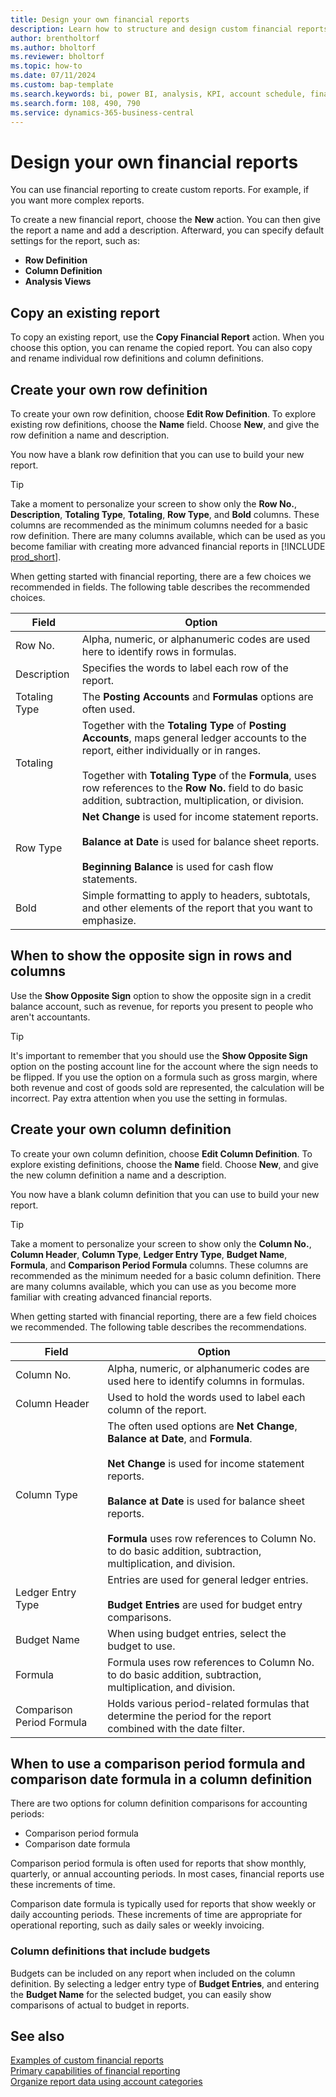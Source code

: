 ```yaml
---
title: Design your own financial reports
description: Learn how to structure and design custom financial reports.
author: brentholtorf
ms.author: bholtorf
ms.reviewer: bholtorf
ms.topic: how-to
ms.date: 07/11/2024
ms.custom: bap-template
ms.search.keywords: bi, power BI, analysis, KPI, account schedule, financial report
ms.search.form: 108, 490, 790
ms.service: dynamics-365-business-central
---
```


# Design your own financial reports

You can use financial reporting to create custom reports. For example, if you want more complex reports.

To create a new financial report, choose the **New** action. You can then give the report a name and add a description. Afterward, you can specify default settings for the report, such as:

* **Row Definition**
* **Column Definition**
* **Analysis Views**

## Copy an existing report

To copy an existing report, use the **Copy Financial Report** action. When you choose this option, you can rename the copied report. You can also copy and rename individual row definitions and column definitions.  

## Create your own row definition

To create your own row definition, choose **Edit Row Definition**. To explore existing row definitions, choose the **Name** field. Choose **New**, and give the row definition a name and description.

You now have a blank row definition that you can use to build your new report.  

> [!TIP]
> Take a moment to personalize your screen to show only the **Row No.**, **Description**, **Totaling Type**, **Totaling**, **Row Type**, and **Bold** columns. These columns are recommended as the minimum columns needed for a basic row definition. There are many columns available, which can be used as you become familiar with creating more advanced financial reports in [!INCLUDE [prod_short](includes/prod_short.md)].

When getting started with financial reporting, there are a few choices we recommended in fields. The following table describes the recommended choices.

|Field  |Option  |
|---------|---------|
|Row No.     |Alpha, numeric, or alphanumeric codes are used here to identify rows in formulas.         |
|Description  |Specifies the words to label each row of the report.         |
|Totaling Type    |The **Posting Accounts** and **Formulas** options are often used.         |
|Totaling     | Together with the **Totaling Type** of **Posting Accounts**, maps general ledger accounts to the report, either individually or in ranges.<br><br> Together with **Totaling Type** of the **Formula**, uses row references to the **Row No.** field to do basic addition, subtraction, multiplication, or division.          |
|Row Type     |**Net Change** is used for income statement reports.<br><br>**Balance at Date** is used for balance sheet reports.<br><br>**Beginning Balance** is used for cash flow statements.          |
|Bold     |  Simple formatting to apply to headers, subtotals, and other elements of the report that you want to emphasize.       |

## When to show the opposite sign in rows and columns

Use the **Show Opposite Sign** option to show the opposite sign in a credit balance account, such as revenue, for reports you present to people who aren't accountants.

> [!TIP]
> It's important to remember that you should use the **Show Opposite Sign** option on the posting account line for the account where the sign needs to be flipped. If you use the option on a formula such as gross margin, where both revenue and cost of goods sold are represented, the calculation will be incorrect. Pay extra attention when you use the setting in formulas.

## Create your own column definition

To create your own column definition, choose **Edit Column Definition**. To explore existing definitions, choose the **Name** field. Choose **New**, and give the new column definition a name and a description.

You now have a blank column definition that you can use to build your new report.  

> [!TIP]
> Take a moment to personalize your screen to show only the **Column No.**, **Column Header**, **Column Type**, **Ledger Entry Type**, **Budget Name**, **Formula**, and **Comparison Period Formula** columns. These columns are recommended as the minimum needed for a basic column definition. There are many columns available, which you can use as you become more familiar with creating advanced financial reports.

When getting started with financial reporting, there are a few field choices we recommended. The following table describes the recommendations.

|Field  |Option  |
|---------|---------|
|Column No.     |Alpha, numeric, or alphanumeric codes are used here to identify columns in formulas.         |
|Column Header     |Used to hold the words used to label each column of the report.         |
|Column Type     |The often used options are **Net Change**, **Balance at Date**, and **Formula**.<br><br>**Net Change** is used for income statement reports.<br><br>**Balance at Date** is used for balance sheet reports.<br><br>**Formula** uses row references to Column No. to do basic addition, subtraction, multiplication, and division.          |
|Ledger Entry Type     |Entries are used for general ledger entries.<br><br>**Budget Entries** are used for budget entry comparisons.         |
|Budget Name     |When using budget entries, select the budget to use.         |
|Formula     | Formula uses row references to Column No. to do basic addition, subtraction, multiplication, and division.        |
|Comparison Period Formula     | Holds various period-related formulas that determine the period for the report combined with the date filter.        |

## When to use a comparison period formula and comparison date formula in a column definition

There are two options for column definition comparisons for accounting periods:

* Comparison period formula
* Comparison date formula

Comparison period formula is often used for reports that show monthly, quarterly, or annual accounting periods. In most cases, financial reports use these increments of time.  

Comparison date formula is typically used for reports that show weekly or daily accounting periods. These increments of time are appropriate for operational reporting, such as daily sales or weekly invoicing.

### Column definitions that include budgets

Budgets can be included on any report when included on the column definition. By selecting a ledger entry type of **Budget Entries**, and entering the **Budget Name** for the selected budget, you can easily show comparisons of actual to budget in reports.

## See also

[Examples of custom financial reports](bi-examples-custom-financial-reports.md)  
[Primary capabilities of financial reporting](finance-financial-reporting-capabilities.md)  
[Organize report data using account categories](bi-account-categories.md)  
